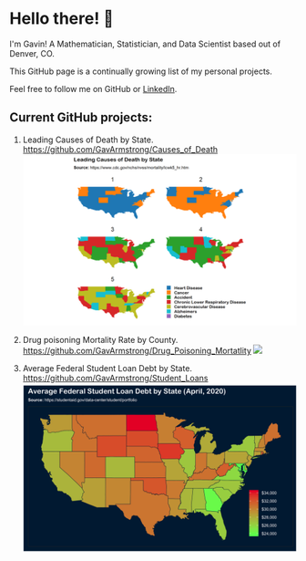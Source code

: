 Hello there! :wave:
===================

I'm Gavin! A Mathematician, Statistician, and Data Scientist based out
of Denver, CO.

This GitHub page is a continually growing list of my personal projects.

Feel free to follow me on GitHub or
<a href="https://www.linkedin.com/in/gavin-armstrong-10/">LinkedIn</a>.

Current GitHub projects:
------------------------

1.  Leading Causes of Death by State.
    <https://github.com/GavArmstrong/Causes_of_Death> <img src="A.png"/>

2.  Drug poisoning Mortality Rate by County.
    <https://github.com/GavArmstrong/Drug_Poisoning_Mortatlity>
    <img src="B.gif"/>

3.  Average Federal Student Loan Debt by State.
    <https://github.com/GavArmstrong/Student_Loans> <img src="C.png"/>
